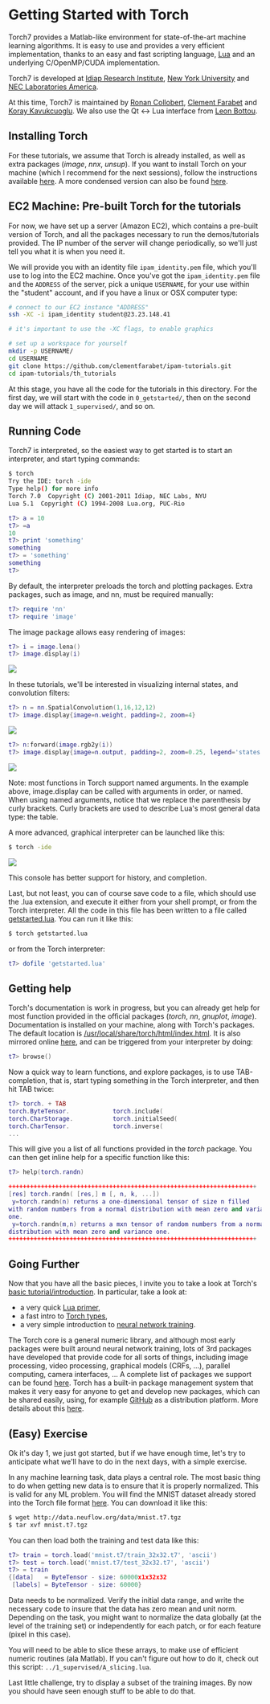 Getting Started with Torch
==========================

Torch7 provides a Matlab-like environment for state-of-the-art machine
learning algorithms. It is easy to use and provides a very efficient 
implementation, thanks to an easy and fast scripting language,
[Lua](http://www.lua.org/) and an underlying C/OpenMP/CUDA implementation.

Torch7 is developed at 
[Idiap Research Institute](http://www.idiap.ch/), 
[New York University](http://www.cs.nyu.edu/~yann/) and
[NEC Laboratories America](http://www.nec-labs.com/). 

At this time, Torch7 is maintained by 
[Ronan Collobert](http://ronan.collobert.com/), 
[Clement Farabet](http://www.clement.farabet.net/)
and 
[Koray Kavukcuoglu](http://koray.kavukcuoglu.org/).
We also use the Qt <-> Lua interface from 
[Leon Bottou](http://leon.bottou.org/).

Installing Torch
----------------

For these tutorials, we assume that Torch is already installed, as well as extra
packages (_image_, _nnx_, _unsup_). If you want to install Torch on your machine
(which I recommend for the next sessions), follow the instructions available
[here](http://www.torch.ch/manual/install/index). A more condensed version can 
also be found [here](http://code.cogbits.com/).

EC2 Machine: Pre-built Torch for the tutorials
----------------------------------------------

For now, we have set up a server (Amazon EC2), which contains a pre-built version 
of Torch, and all the packages necessary to run the demos/tutorials provided.
The IP number of the server will change periodically, so we'll just tell you
what it is when you need it.

We will provide you with an identity file `ipam_identity.pem` file, which you'll use
to log into the EC2 machine. Once you've got the `ipam_identity.pem` file and the 
`ADDRESS` of the server, pick a unique `USERNAME`, for your use within the "student"
account, and if you have a linux or OSX computer type:

```{.bash .numberLines}
# connect to our EC2 instance "ADDRESS"
ssh -XC -i ipam_identity student@23.23.148.41

# it's important to use the -XC flags, to enable graphics

# set up a workspace for yourself
mkdir -p USERNAME/
cd USERNAME
git clone https://github.com/clementfarabet/ipam-tutorials.git
cd ipam-tutorials/th_tutorials
```

At this stage, you have all the code for the tutorials in this directory.
For the first day, we will start with the code in `0_getstarted/`, then
on the second day we will attack `1_supervised/`, and so on.

Running Code
------------

Torch7 is interpreted, so the easiest way to get started is to start an
interpreter, and start typing commands:

```{.bash .numberLines}
$ torch
Try the IDE: torch -ide
Type help() for more info
Torch 7.0  Copyright (C) 2001-2011 Idiap, NEC Labs, NYU
Lua 5.1  Copyright (C) 1994-2008 Lua.org, PUC-Rio
```

```{.lua .numberLines}
t7> a = 10
t7> =a
10
t7> print 'something'
something
t7> = 'something'
something
t7> 
```

By default, the interpreter preloads the torch and plotting packages. Extra
packages, such as image, and nn, must be required manually:

```{.lua .numberLines}
t7> require 'nn'
t7> require 'image'
```

The image package allows easy rendering of images:

```{.lua .numberLines}
t7> i = image.lena()
t7> image.display(i)
```

![](https://github.com/clementfarabet/ipam-tutorials/raw/master/th_tutorials/0_getstarted/img/lena.png)

In these tutorials, we'll be interested in visualizing internal states, and
convolution filters:

```{.lua .numberLines}
t7> n = nn.SpatialConvolution(1,16,12,12)
t7> image.display{image=n.weight, padding=2, zoom=4}
```

![](https://github.com/clementfarabet/ipam-tutorials/raw/master/th_tutorials/0_getstarted/img/filters.png)

```{.lua .numberLines}
t7> n:forward(image.rgb2y(i))
t7> image.display{image=n.output, padding=2, zoom=0.25, legend='states'}
```

![](https://github.com/clementfarabet/ipam-tutorials/raw/master/th_tutorials/0_getstarted/img/states.png)

Note: most functions in Torch support named arguments. In the example above, 
image.display can be called with arguments in order, or named. When using named
arguments, notice that we replace the parenthesis by curly brackets. Curly
brackets are used to describe Lua's most general data type: the table.

A more advanced, graphical interpreter can be launched like this:

```{.bash .numberLines}
$ torch -ide
```

![](https://github.com/clementfarabet/ipam-tutorials/raw/master/th_tutorials/0_getstarted/img/ide.png)

This console has better support for history, and completion.

Last, but not least, you can of course save code to a file, which should use
the .lua extension, and execute it either from your shell prompt, or from
the Torch interpreter. All the code in this file has been written to a file
called [getstarted.lua](./getstarted.lua). You can run it like this:

```{.bash .numberLines}
$ torch getstarted.lua
```

or from the Torch interpreter:

```{.lua .numberLines}
t7> dofile 'getstarted.lua'
```

Getting help
------------

Torch's documentation is work in progress, but you can already get help for most function 
provided in the official packages (_torch_, _nn_, _gnuplot_, _image_). Documentation
is installed on your machine, along with Torch's packages. The default location is 
[/usr/local/share/torch/html/index.html](file:///usr/local/share/torch/html/index.html). It
is also mirrored online [here](http://www.torch.ch/manual), and can be triggered from
your interpreter by doing:

```{.lua .numberLines}
t7> browse()
```

Now a quick way to learn functions, and explore packages, is to use TAB-completion, that is,
start typing something in the Torch interpreter, and then hit TAB twice:

```{.lua .numberLines}
t7> torch. + TAB
torch.ByteTensor.            torch.include(
torch.CharStorage.           torch.initialSeed(
torch.CharTensor.            torch.inverse(
...
```

This will give you a list of all functions provided in the _torch_ package. You can then
get inline help for a specific function like this:

```{.lua .numberLines}
t7> help(torch.randn)

+++++++++++++++++++++++++++++++++++++++++++++++++++++++++++++++++++++
[res] torch.randn( [res,] m [, n, k, ...])       
 y=torch.randn(n) returns a one-dimensional tensor of size n filled 
with random numbers from a normal distribution with mean zero and variance 
one.
 y=torch.randn(m,n) returns a mxn tensor of random numbers from a normal 
distribution with mean zero and variance one.
+++++++++++++++++++++++++++++++++++++++++++++++++++++++++++++++++++++
```

Going Further
-------------

Now that you have all the basic pieces, I invite you to take a look at Torch's
[basic tutorial/introduction](http://www.torch.ch/manual/tutorial/index). In
particular, take a look at: 

  * a very quick [Lua primer](http://www.torch.ch/manual/tutorial/index#lua_basics),
  * a fast intro to [Torch types](http://www.torch.ch/manual/tutorial/index#torch_basicsplaying_with_tensors),
  * a very simple introduction to [neural network training](http://www.torch.ch/manual/tutorial/index#exampletraining_a_neural_network).

The Torch core is a general numeric library, and although most early packages were
built around neural network training, lots of 3rd packages have developed that
provide code for all sorts of things, including image processing, video processing,
graphical models (CRFs, ...), parallel computing, camera interfaces, ... A complete
list of packages we support can be found [here](http://code.cogbits.com/packages/).
Torch has a built-in package management system that makes it very easy for anyone
to get and develop new packages, which can be shared easily, using, for example 
[GitHub](https://github.com/) as a distribution platform. More details about this
[here](http://www.torch.ch/manual/install/index#the_torch_package_management_system).

(Easy) Exercise
---------------

Ok it's day 1, we just got started, but if we have enough time, let's try to anticipate 
what we'll have to do in the next days, with a simple exercise.

In any machine learning task, data plays a central role. The most basic thing to
do when getting new data is to ensure that it is properly normalized. This is
valid for any ML problem. You will find the MNIST dataset already stored into
the Torch file format [here](http://data.neuflow.org/data/mnist.t7.tgz). You can
download it like this:

```{.bash .numberLines}
$ wget http://data.neuflow.org/data/mnist.t7.tgz
$ tar xvf mnist.t7.tgz
```

You can then load both the training and test data like this:

```{.lua .numberLines}
t7> train = torch.load('mnist.t7/train_32x32.t7', 'ascii')
t7> test = torch.load('mnist.t7/test_32x32.t7', 'ascii')
t7> = train
{[data]   = ByteTensor - size: 60000x1x32x32
 [labels] = ByteTensor - size: 60000}
```
	
Data needs to be normalized. Verify the initial data range, and
write the necessary code to insure that the data has zero mean and
unit norm. Depending on the task, you might want to normalize the
data globally (at the level of the training set) or independently
for each patch, or for each feature (pixel in this case).

You will need to be able to slice these arrays, to make use of
efficient numeric routines (ala Matlab). If you can't figure out how
to do it, check out this script: `../1_supervised/A_slicing.lua`.

Last little challenge, try to display a subset of the training
images. By now you should have seen enough stuff to be able to 
do that.
